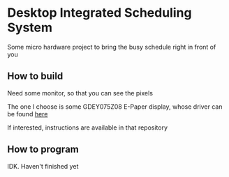 # Desktop Integrated Scheduling System

Some micro hardware project to bring the busy schedule
right in front of you

## How to build

Need some monitor, so that you can see the pixels

The one I choose is some GDEY075Z08 E-Paper display, whose driver can be found [here](https://github.com/zhufucdev/gdey075z08_driver)

If interested, instructions are available in that repository

## How to program

IDK. Haven't finished yet